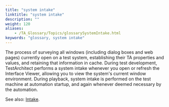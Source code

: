 ```yaml
--- 
title: "system intake"
linktitle: "system intake"
description: ""
weight: 120
aliases: 
    - /TA_Glossary/Topics/glossarySystemIntake.html
keywords: "glossary, system intake"
---
```


The process of surveying all windows \(including dialog boxes and web pages\) currently open on a test system, establishing their TA properties and values, and retaining that information in cache. During test development, TestArchitect performs a system intake whenever you open or refresh the Interface Viewer, allowing you to view the system's current window environment. During playback, system intake is performed on the test machine at automation startup, and again whenever deemed necessary by the automation.

See also: [Intake](/user-guide/interface-definitions/control-properties/intake).

